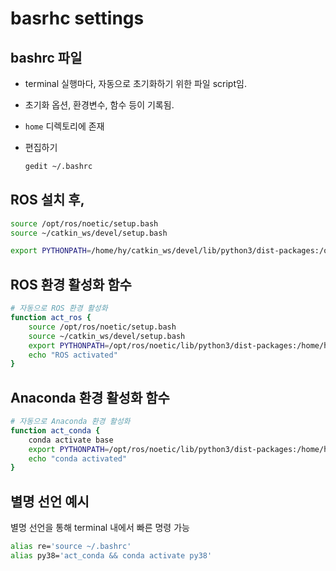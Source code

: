 # basrhc settings



## bashrc 파일

-  terminal 실행마다, 자동으로 초기화하기 위한 파일 script임.

- 초기화 옵션, 환경변수, 함수 등이 기록됨.

- `home` 디렉토리에 존재

- 편집하기
  ```bash
  gedit ~/.bashrc
  ```


## ROS 설치 후,

```bash
source /opt/ros/noetic/setup.bash
source ~/catkin_ws/devel/setup.bash

export PYTHONPATH=/home/hy/catkin_ws/devel/lib/python3/dist-packages:/opt/ros/noetic/lib/python3/dist-packages
```



## ROS 환경 활성화 함수

```bash
# 자동으로 ROS 환경 활성화
function act_ros {
    source /opt/ros/noetic/setup.bash
    source ~/catkin_ws/devel/setup.bash
    export PYTHONPATH=/opt/ros/noetic/lib/python3/dist-packages:/home/hy/catkin_ws/devel/lib/python3/dist-packages
    echo "ROS activated"
}
```





## Anaconda 환경 활성화 함수

```bash
# 자동으로 Anaconda 환경 활성화
function act_conda {
    conda activate base
    export PYTHONPATH=/opt/ros/noetic/lib/python3/dist-packages:/home/hy/catkin_ws/devel/lib/python3/dist-packages:/home/hy/anaconda3/envs/py38/lib/python3.8/site-packages
    echo "conda activated"
}
```





## 별명 선언 예시

별명 선언을 통해 terminal 내에서 빠른 명령 가능

```bash
alias re='source ~/.bashrc'
alias py38='act_conda && conda activate py38'
```

